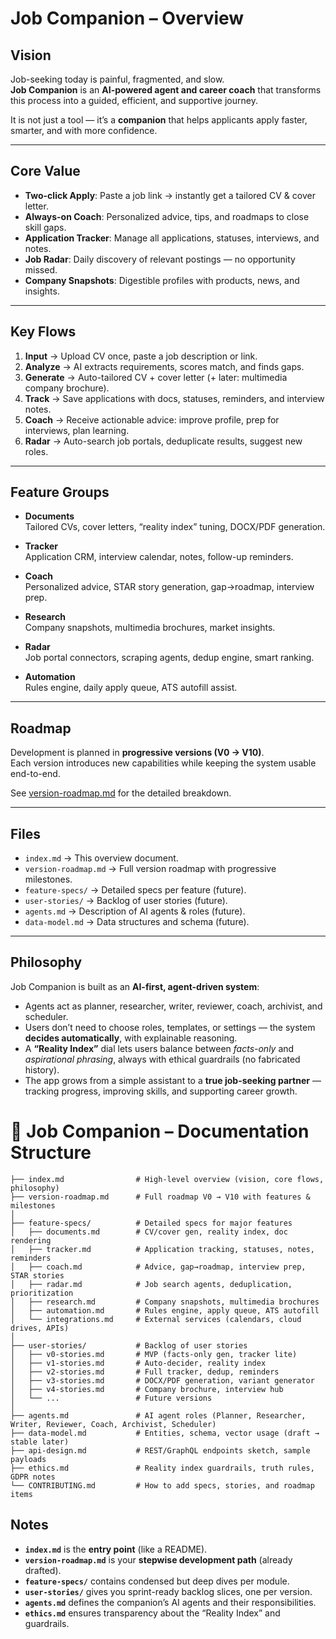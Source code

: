 # Job Companion – Overview

## Vision

Job-seeking today is painful, fragmented, and slow.  
**Job Companion** is an **AI-powered agent and career coach** that transforms this process into a guided, efficient, and supportive journey.

It is not just a tool — it’s a **companion** that helps applicants apply faster, smarter, and with more confidence.

---

## Core Value

- **Two-click Apply**: Paste a job link → instantly get a tailored CV & cover letter.
- **Always-on Coach**: Personalized advice, tips, and roadmaps to close skill gaps.
- **Application Tracker**: Manage all applications, statuses, interviews, and notes.
- **Job Radar**: Daily discovery of relevant postings — no opportunity missed.
- **Company Snapshots**: Digestible profiles with products, news, and insights.

---

## Key Flows

1. **Input** → Upload CV once, paste a job description or link.
2. **Analyze** → AI extracts requirements, scores match, and finds gaps.
3. **Generate** → Auto-tailored CV + cover letter (+ later: multimedia company brochure).
4. **Track** → Save applications with docs, statuses, reminders, and interview notes.
5. **Coach** → Receive actionable advice: improve profile, prep for interviews, plan learning.
6. **Radar** → Auto-search job portals, deduplicate results, suggest new roles.

---

## Feature Groups

- **Documents**  
  Tailored CVs, cover letters, “reality index” tuning, DOCX/PDF generation.

- **Tracker**  
  Application CRM, interview calendar, notes, follow-up reminders.

- **Coach**  
  Personalized advice, STAR story generation, gap→roadmap, interview prep.

- **Research**  
  Company snapshots, multimedia brochures, market insights.

- **Radar**  
  Job portal connectors, scraping agents, dedup engine, smart ranking.

- **Automation**  
  Rules engine, daily apply queue, ATS autofill assist.

---

## Roadmap

Development is planned in **progressive versions (V0 → V10)**.  
Each version introduces new capabilities while keeping the system usable end-to-end.

See [version-roadmap.md](./version-roadmap.md) for the detailed breakdown.

---

## Files

- `index.md` → This overview document.
- `version-roadmap.md` → Full version roadmap with progressive milestones.
- `feature-specs/` → Detailed specs per feature (future).
- `user-stories/` → Backlog of user stories (future).
- `agents.md` → Description of AI agents & roles (future).
- `data-model.md` → Data structures and schema (future).

---

## Philosophy

Job Companion is built as an **AI-first, agent-driven system**:

- Agents act as planner, researcher, writer, reviewer, coach, archivist, and scheduler.
- Users don’t need to choose roles, templates, or settings — the system **decides automatically**, with explainable reasoning.
- A **“Reality Index”** dial lets users balance between _facts-only_ and _aspirational phrasing_, always with ethical guardrails (no fabricated history).
- The app grows from a simple assistant to a **true job-seeking partner** — tracking progress, improving skills, and supporting career growth.

# 📂 Job Companion – Documentation Structure

```
├── index.md                # High-level overview (vision, core flows, philosophy)
├── version-roadmap.md      # Full roadmap V0 → V10 with features & milestones
│
├── feature-specs/          # Detailed specs for major features
│   ├── documents.md        # CV/cover gen, reality index, doc rendering
│   ├── tracker.md          # Application tracking, statuses, notes, reminders
│   ├── coach.md            # Advice, gap→roadmap, interview prep, STAR stories
│   ├── radar.md            # Job search agents, deduplication, prioritization
│   ├── research.md         # Company snapshots, multimedia brochures
│   ├── automation.md       # Rules engine, apply queue, ATS autofill
│   └── integrations.md     # External services (calendars, cloud drives, APIs)
│
├── user-stories/           # Backlog of user stories
│   ├── v0-stories.md       # MVP (facts-only gen, tracker lite)
│   ├── v1-stories.md       # Auto-decider, reality index
│   ├── v2-stories.md       # Full tracker, dedup, reminders
│   ├── v3-stories.md       # DOCX/PDF generation, variant generator
│   ├── v4-stories.md       # Company brochure, interview hub
│   └── ...                 # Future versions
│
├── agents.md               # AI agent roles (Planner, Researcher, Writer, Reviewer, Coach, Archivist, Scheduler)
├── data-model.md           # Entities, schema, vector usage (draft → stable later)
├── api-design.md           # REST/GraphQL endpoints sketch, sample payloads
├── ethics.md               # Reality index guardrails, truth rules, GDPR notes
└── CONTRIBUTING.md         # How to add specs, stories, and roadmap items
```

## Notes

- **`index.md`** is the **entry point** (like a README).
- **`version-roadmap.md`** is your **stepwise development path** (already drafted).
- **`feature-specs/`** contains condensed but deep dives per module.
- **`user-stories/`** gives you sprint-ready backlog slices, one per version.
- **`agents.md`** defines the companion’s AI agents and their responsibilities.
- **`ethics.md`** ensures transparency about the “Reality Index” and guardrails.
